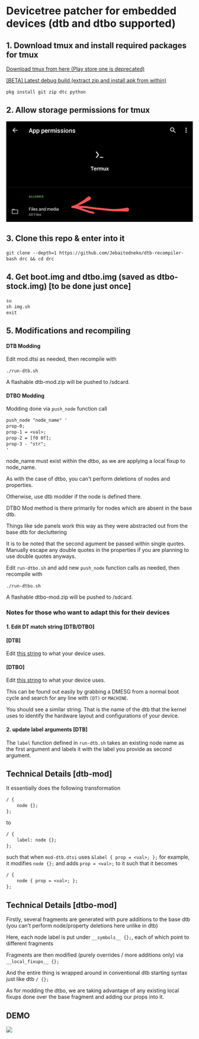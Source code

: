 # Devicetree patcher for embedded devices (dtb and dtbo supported)
## 1. Download tmux and install required packages for tmux

[Download tmux from here (Play store one is deprecated)](https://f-droid.org/repo/com.termux_117.apk)

[\[BETA\] Latest debug build (extract zip and install apk from within)](https://github.com/termux/termux-app/suites/4044720919/artifacts/102504345)
```
pkg install git zip dtc python
```
## 2. Allow storage permissions for tmux
![](https://github.com/Jebaitedneko/dtb-recompiler-bash/raw/318074366be0a6b290fe689b01bdfce91165bcae/demo-tmux-storage-perm.jpg)

## 3. Clone this repo & enter into it
```
git clone --depth=1 https://github.com/Jebaitedneko/dtb-recompiler-bash drc && cd drc
```
## 4. Get boot.img and dtbo.img (saved as dtbo-stock.img) [to be done just once]
```
su
sh img.sh
exit
```
## 5. Modifications and recompiling

#### DTB Modding

Edit mod.dtsi as needed, then recompile with

`./run-dtb.sh`

A flashable dtb-mod.zip will be pushed to /sdcard.

#### DTBO Modding

Modding done via `push_node` function call

```
push_node "node_name" '
prop-0;
prop-1 = <val>;
prop-2 = [f0 0f];
prop-3 - "str";
'

```

node_name must exist within the dtbo, as we are applying a local fixup to node_name.

As with the case of dtbo, you can't perform deletions of nodes and properties.

Otherwise, use dtb modder if the node is defined there.


DTBO Mod method is there primarily for nodes which are absent in the base dtb.


Things like sde panels work this way as they were abstracted out from the base dtb for decluttering


It is to be noted that the second agument be passed within single quotes.
Manually escape any double quotes in the properties if you are planning to use double quotes anyways.

Edit `run-dtbo.sh` and add new `push_node` function calls as needed, then recompile with

`./run-dtbo.sh`

A flashable dtbo-mod.zip will be pushed to /sdcard.

### Notes for those who want to adapt this for their devices

#### 1. Edit DT match string [DTB/DTBO]

#### [DTB]
Edit [this string](https://github.com/Jebaitedneko/dtb-recompiler-bash/blob/master/run-dtb.sh#L8) to what your device uses.

#### [DTBO]
Edit [this string](https://github.com/Jebaitedneko/dtb-recompiler-bash/blob/master/run-dtbo.sh#L8) to what your device uses.

This can be found out easily by grabbing a DMESG from a normal boot cycle and search for any line with `(DT)` or `MACHINE`.

You should see a similar string. That is the name of the dtb that the kernel uses to identify the hardware layout and configurations of your device.

#### 2. update label arguments [DTB]

The `label` function defined in `run-dtb.sh` takes an existing node name as the first argument and labels it with the label you provide as second argument.

## Technical Details [dtb-mod]

It essentially does the following transformation

```
/ {
	node {};
};
```
to

```
/ {
	label: node {};
};
```

such that when `mod-dtb.dtsi` uses `&label { prop = <val>; };` for example, it modifies `node {};` and adds `prop = <val>;` to it such that it becomes

```
/ {
	node { prop = <val>; };
};
```

## Technical Details [dtbo-mod]

Firstly, several fragments are generated with pure additions to the base dtb (you can't perform node/property deletions here unlike in dtb)

Here, each node label is put under `__symbols__ {};`, each of which point to different fragments

Fragments are then modified (purely overrides / more additions only) via `__local_fixups__ {};`

And the entire thing is wrapped around in conventional dtb starting syntax just like dtb `/ {};`

As for modding the dtbo, we are taking advantage of any existing local fixups done over the base fragment and adding our props into it.

## DEMO

![](https://github.com/Jebaitedneko/dtb-recompiler-bash/raw/318074366be0a6b290fe689b01bdfce91165bcae/demo.gif)
